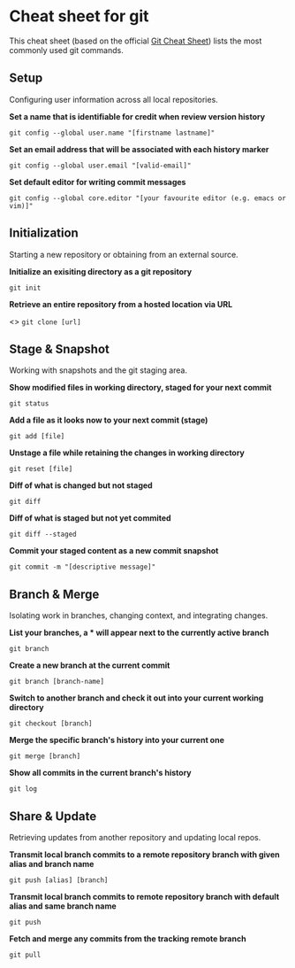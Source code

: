 # Cheat sheet for git
This cheat sheet (based on the official [Git Cheat Sheet](https://services.github.com/on-demand/downloads/github-git-cheat-sheet.pdf)) lists the most commonly used git commands.

## Setup
Configuring user information across all local repositories.

**Set a name that is identifiable for credit when review version history**

```git config --global user.name "[firstname lastname]"```

**Set an email address that will be associated with each history marker**

```git config --global user.email "[valid-email]"```

**Set default editor for writing commit messages**

```git config --global core.editor "[your favourite editor (e.g. emacs or vim)]"```


## Initialization
Starting a new repository or obtaining from an external source.

**Initialize an exisiting directory as a git repository**

```git init```

**Retrieve an entire repository from a hosted location via URL**

<> ```git clone [url]```

## Stage & Snapshot
Working with snapshots and the git staging area.

**Show modified files in working directory, staged for your next commit**

```git status```

**Add a file as it looks now to your next commit (stage)**

```git add [file]```

**Unstage a file while retaining the changes in working directory**

```git reset [file]```

**Diff of what is changed but not staged**

```git diff```

**Diff of what is staged but not yet commited**

```git diff --staged```

**Commit your staged content as a new commit snapshot**

```git commit -m "[descriptive message]"```

## Branch & Merge
Isolating work in branches, changing context, and integrating changes.

**List your branches, a * will appear next to the currently active branch**

```git branch```

**Create a new branch at the current commit**

```git branch [branch-name]```

**Switch to another branch and check it out into your current working directory**

```git checkout [branch]```

**Merge the specific branch's history into your current one**

```git merge [branch]```

**Show all commits in the current branch's history**

```git log```

## Share & Update
Retrieving updates from another repository and updating local repos.

**Transmit local branch commits to a remote repository branch with given alias and branch name**

```git push [alias] [branch]```

**Transmit local branch commits to remote repository branch with default alias and same branch name**

```git push```

**Fetch and merge any commits from the tracking remote branch**

```git pull```





